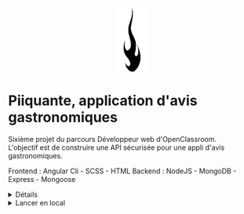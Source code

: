 <div align="center">
<img height="130px" width="auto" src="./frontend/src/assets/images/flame.png">
</div>

# Piiquante, application d'avis gastronomiques
Sixième projet du parcours Développeur web d'OpenClassroom. </br> 
L'objectif est de construire une API sécurisée pour une appli d'avis gastronomiques.

Frontend : Angular Cli - SCSS - HTML
Backend : NodeJS - MongoDB - Express - Mongoose

<details>
  <summary>Détails</summary>

  ### Objectifs

  - Créer un compte
  - Créer des ingrédients
  - Ajouter des informations et photos de l'ingrédient
  - Liker et disliker des ingrédients
  - Intensité (doux- piquant) selon une jauge

</details>

<details>
  <summary>Lancer en local</summary>

  ### Cloner le projet

  ```bash
    git clone https://github.com/Helenepagniez/Piiquante.git
  ```

  ### Aller dans terminal Backend

  ```bash
    npm node server
  ```

  ### Installer les dépendances

  ```bash
    npm install
  ```

  ### Lancer l'application

  ```bash
    ng serve -o
  ```

</details>
